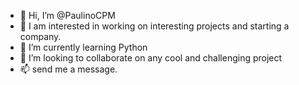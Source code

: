 - 👋 Hi, I’m @PaulinoCPM
- 👀 I am interested in working on interesting projects and starting a company.
- 🌱 I’m currently learning Python
- 💞️ I’m looking to collaborate on any cool and challenging project
- 📫 send me a message.

<!---
PaulinoCPM/PaulinoCPM is a ✨ special ✨ repository because its `README.md` (this file) appears on your GitHub profile.
You can click the Preview link to take a look at your changes.
--->
